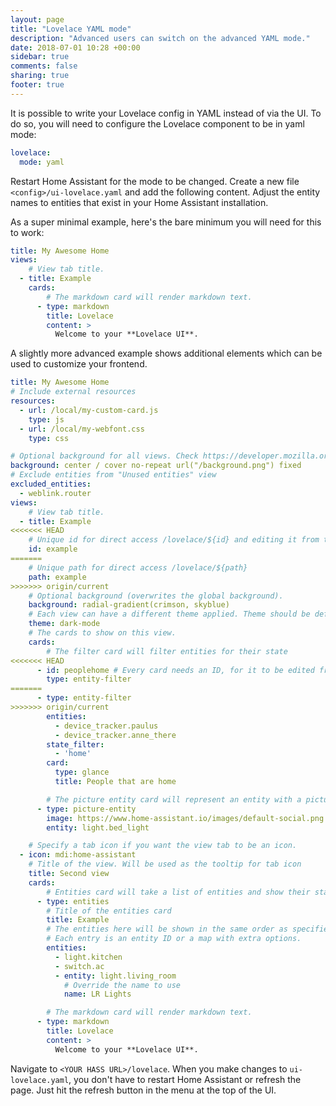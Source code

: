 ```yaml
---
layout: page
title: "Lovelace YAML mode"
description: "Advanced users can switch on the advanced YAML mode."
date: 2018-07-01 10:28 +00:00
sidebar: true
comments: false
sharing: true
footer: true
---
```


It is possible to write your Lovelace config in YAML instead of via the UI. To do so, you will need to configure the Lovelace component to be in yaml mode:

```yaml
lovelace:
  mode: yaml
```

Restart Home Assistant for the mode to be changed. Create a new file `<config>/ui-lovelace.yaml` and add the following content. Adjust the entity names to entities that exist in your Home Assistant installation.

As a super minimal example, here's the bare minimum you will need for this to work:

```yaml
title: My Awesome Home
views:
    # View tab title.
  - title: Example
    cards:
        # The markdown card will render markdown text.
      - type: markdown
        title: Lovelace
        content: >
          Welcome to your **Lovelace UI**.
```

A slightly more advanced example shows additional elements which can be used to customize your frontend.

```yaml
title: My Awesome Home
# Include external resources
resources:
  - url: /local/my-custom-card.js
    type: js
  - url: /local/my-webfont.css
    type: css

# Optional background for all views. Check https://developer.mozilla.org/en-US/docs/Web/CSS/background for more examples.
background: center / cover no-repeat url("/background.png") fixed
# Exclude entities from "Unused entities" view
excluded_entities:
  - weblink.router
views:
    # View tab title.
  - title: Example
<<<<<<< HEAD
    # Unique id for direct access /lovelace/${id} and editing it from the UI.
    id: example
=======
    # Unique path for direct access /lovelace/${path}
    path: example
>>>>>>> origin/current
    # Optional background (overwrites the global background).
    background: radial-gradient(crimson, skyblue)
    # Each view can have a different theme applied. Theme should be defined in the frontend.
    theme: dark-mode
    # The cards to show on this view.
    cards:
        # The filter card will filter entities for their state
<<<<<<< HEAD
      - id: peoplehome # Every card needs an ID, for it to be edited from the UI.
        type: entity-filter
=======
      - type: entity-filter
>>>>>>> origin/current
        entities:
          - device_tracker.paulus
          - device_tracker.anne_there
        state_filter:
          - 'home'
        card:
          type: glance
          title: People that are home

        # The picture entity card will represent an entity with a picture
      - type: picture-entity
        image: https://www.home-assistant.io/images/default-social.png
        entity: light.bed_light

    # Specify a tab icon if you want the view tab to be an icon.
  - icon: mdi:home-assistant
    # Title of the view. Will be used as the tooltip for tab icon
    title: Second view
    cards:
        # Entities card will take a list of entities and show their state.
      - type: entities
        # Title of the entities card
        title: Example
        # The entities here will be shown in the same order as specified.
        # Each entry is an entity ID or a map with extra options.
        entities:
          - light.kitchen
          - switch.ac
          - entity: light.living_room
            # Override the name to use
            name: LR Lights

        # The markdown card will render markdown text.
      - type: markdown
        title: Lovelace
        content: >
          Welcome to your **Lovelace UI**.
```

Navigate to `<YOUR HASS URL>/lovelace`. When you make changes to `ui-lovelace.yaml`, you don't have to restart Home Assistant or refresh the page. Just hit the refresh button in the menu at the top of the UI.
